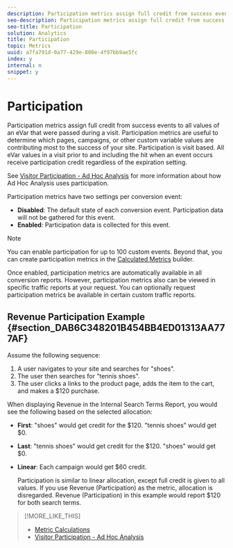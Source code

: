 ```yaml
---
description: Participation metrics assign full credit from success events to all values of an eVar that were passed during a visit. Participation metrics are useful to determine which pages, campaigns, or other custom variable values are contributing most to the success of your site. Participation is visit based. All eVar values in a visit prior to and including the hit when an event occurs receive participation credit regardless of the expiration setting.
seo-description: Participation metrics assign full credit from success events to all values of an eVar that were passed during a visit. Participation metrics are useful to determine which pages, campaigns, or other custom variable values are contributing most to the success of your site. Participation is visit based. All eVar values in a visit prior to and including the hit when an event occurs receive participation credit regardless of the expiration setting.
seo-title: Participation
solution: Analytics
title: Participation
topic: Metrics
uuid: a7fa791d-0a77-429e-808e-4f97bb9ae5fc
index: y
internal: n
snippet: y
---
```


# Participation

Participation metrics assign full credit from success events to all values of an eVar that were passed during a visit. Participation metrics are useful to determine which pages, campaigns, or other custom variable values are contributing most to the success of your site. Participation is visit based. All eVar values in a visit prior to and including the hit when an event occurs receive participation credit regardless of the expiration setting.

See [Visitor Participation - Ad Hoc Analysis](../../../components/c-variables/c-metrics/metrics-visitor-participation.md#concept_ACBAE3626B224D9683257B5F73E0FB4A) for more information about how Ad Hoc Analysis uses participation.

Participation metrics have two settings per conversion event:

* **Disabled**: The default state of each conversion event. Participation data will not be gathered for this event. 
* **Enabled**: Participation data is collected for this event.

>[!NOTE]
>
>You can enable participation for up to 100 custom events. Beyond that, you can create participation metrics in the [Calculated Metrics](https://marketing.adobe.com/resources/help/en_US/analytics/calcmetrics/participation_metric.html) builder.

Once enabled, participation metrics are automatically available in all conversion reports. However, participation metrics also can be viewed in specific traffic reports at your request. You can optionally request participation metrics be available in certain custom traffic reports.

## Revenue Participation Example {#section_DAB6C348201B454BB4ED01313AA777AF}

Assume the following sequence:

1. A user navigates to your site and searches for "shoes". 
1. The user then searches for "tennis shoes". 
1. The user clicks a links to the product page, adds the item to the cart, and makes a $120 purchase.

When displaying Revenue in the Internal Search Terms Report, you would see the following based on the selected allocation:

* **First**: "shoes" would get credit for the $120. "tennis shoes" would get $0. 
* **Last**: "tennis shoes" would get credit for the $120. "shoes" would get $0. 
* **Linear**: Each campaign would get $60 credit.

  Participation is similar to linear allocation, except full credit is given to all values. If you use Revenue (Participation) as the metric, allocation is disregarded. Revenue (Participation) in this example would report $120 for both search terms.

>[!MORE_LIKE_THIS]
>
>* [Metric Calculations](metrics_calculations.md#concept_7442473CADCC4219924B8D850F1C67C8)
>* [Visitor Participation - Ad Hoc Analysis](metrics_visitor_participation.md#concept_ACBAE3626B224D9683257B5F73E0FB4A)
